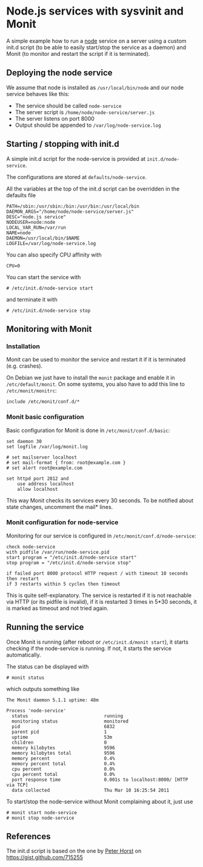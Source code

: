 # Node.js services with sysvinit and Monit

A simple example how to run a [node](http://nodejs.org) service on a server using a custom init.d script (to be able to easily start/stop the service as a daemon) and Monit (to monitor and restart the script if it is terminated).


## Deploying the node service

We assume that node is installed as `/usr/local/bin/node` and our node service behaves like this:

- The service should be called `node-service`
- The server script is `/home/node/node-service/server.js`
- The server listens on port 8000
- Output should be appended to `/var/log/node-service.log`


## Starting / stopping with init.d

A simple init.d script for the node-service is provided at `init.d/node-service`.

The configurations are stored at `defaults/node-service`.

All the variables at the top of the init.d script can be overridden in the defaults file

    PATH=/sbin:/usr/sbin:/bin:/usr/bin:/usr/local/bin
    DAEMON_ARGS="/home/node/node-service/server.js" 
    DESC="node.js service"
    NODEUSER=node:node
    LOCAL_VAR_RUN=/var/run
    NAME=node
    DAEMON=/usr/local/bin/$NAME
    LOGFILE=/var/log/node-service.log

You can also specify CPU affinity with

    CPU=0

You can start the service with

    # /etc/init.d/node-service start

and terminate it with

    # /etc/init.d/node-service stop


## Monitoring with Monit

### Installation

Monit can be used to monitor the service and restart it if it is terminated (e.g. crashes).

On Debian we just have to install the `monit` package and enable it in `/etc/default/monit`. On some systems, you also have to add this line to `/etc/monit/monitrc`:

    include /etc/monit/conf.d/*

### Monit basic configuration

Basic configuration for Monit is done in `/etc/monit/conf.d/basic`:

    set daemon 30
    set logfile /var/log/monit.log

    # set mailserver localhost
    # set mail-format { from: root@example.com }
    # set alert root@example.com

    set httpd port 2812 and
	    use address localhost
	    allow localhost

This way Monit checks its services every 30 seconds. To be notified about state changes, uncomment the mail* lines.


### Monit configuration for node-service

Monitoring for our service is configured in `/etc/monit/conf.d/node-service`:

    check node-service
    with pidfile /var/run/node-service.pid
    start program = "/etc/init.d/node-service start"
    stop program = "/etc/init.d/node-service stop"
    
    if failed port 8000 protocol HTTP request / with timeout 10 seconds then restart
    if 3 restarts within 5 cycles then timeout

This is quite self-explanatory. The service is restarted if it is not reachable via HTTP (or its pidfile is invalid), if it is restarted 3 times in 5*30 seconds, it is marked as timeout and not tried again.


## Running the service

Once Monit is running (after reboot or `/etc/init.d/monit start`), it starts checking if the node-service is running. If not, it starts the service automatically. 

The status can be displayed with

    # monit status

which outputs something like

    The Monit daemon 5.1.1 uptime: 48m
    
    Process 'node-service'
      status                            running
      monitoring status                 monitored
      pid                               6832
      parent pid                        1
      uptime                            53m 
      children                          0
      memory kilobytes                  9596
      memory kilobytes total            9596
      memory percent                    0.4%
      memory percent total              0.4%
      cpu percent                       0.0%
      cpu percent total                 0.0%
      port response time                0.001s to localhost:8000/ [HTTP via TCP]
      data collected                    Thu Mar 10 16:25:54 2011

To start/stop the node-service without Monit complaining about it, just use

    # monit start node-service
    # monit stop node-service


## References

The init.d script is based on the one by [Peter Horst](http://www.oghme.com/) on https://gist.github.com/715255